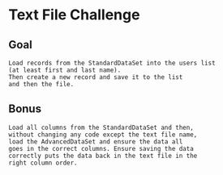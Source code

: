 # Text File Challenge
## Goal
	Load records from the StandardDataSet into the users list 
	(at least first and last name). 
	Then create a new record and save it to the list 
	and then the file.
## Bonus
	Load all columns from the StandardDataSet and then, 
	without changing any code except the text file name, 
	load the AdvancedDataSet and ensure the data all 
	goes in the correct columns. Ensure saving the data 
	correctly puts the data back in the text file in the 
	right column order.